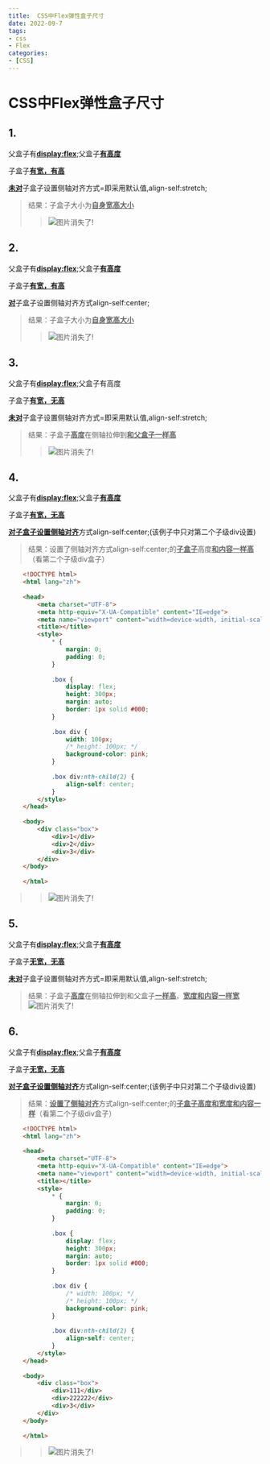 ```yaml
---
title:  CSS中Flex弹性盒子尺寸 
date: 2022-09-7
tags:
- css
- Flex
categories:
- [CSS]
---
```

# CSS中Flex弹性盒子尺寸
## 1.
父盒子有<u>**display:flex**</u>;父盒子<u>**有高度**</u>

子盒子<u>**有宽，有高**</u>

<u>**未对**</u>子盒子设置侧轴对齐方式=即采用默认值,align-self:stretch;

> 结果：子盒子大小为<u>**自身宽高大小**</u>
>> ![图片消失了!](https://cdn.jsdelivr.net/gh/meimeng-Y/comments@main//imgs/202305181548684.png)

## 2. 
父盒子有<u>**display:flex**</u>;父盒子<u>**有高度**</u>

子盒子<u>**有宽，有高**</u>

<u>**对**</u>子盒子设置侧轴对齐方式align-self:center;

>结果：子盒子大小为<u>**自身宽高大小**</u>
>> ![图片消失了!](https://cdn.jsdelivr.net/gh/meimeng-Y/comments@main//imgs/202305181550123.png)

## 3. 
父盒子有<u>**display:flex**</u>;父盒子有高度

子盒子<u>**有宽，无高**</u>

<u>**未对**</u>子盒子设置侧轴对齐方式=即采用默认值,align-self:stretch;

> 结果：子盒子<u>**高度**</u>在侧轴拉伸到<u>**和父盒子一样高**</u>
>> ![图片消失了!](https://cdn.jsdelivr.net/gh/meimeng-Y/comments@main//imgs/202305181554188.png)

## 4.
父盒子有<u>**display:flex**</u>;父盒子<u>**有高度**</u>

子盒子<u>**有宽，无高**</u>

<u>**对子盒子设置侧轴对齐**</u>方式align-self:center;(该例子中只对第二个子级div设置)

> 结果：设置了侧轴对齐方式align-self:center;的<u>**子盒子**</u>高度<u>**和内容一样高**</u>（看第二个子级div盒子）
```html
    <!DOCTYPE html>
    <html lang="zh">
     
    <head>
        <meta charset="UTF-8">
        <meta http-equiv="X-UA-Compatible" content="IE=edge">
        <meta name="viewport" content="width=device-width, initial-scale=1.0">
        <title></title>
        <style>
            * {
                margin: 0;
                padding: 0;
            }
     
            .box {
                display: flex;
                height: 300px;
                margin: auto;
                border: 1px solid #000;
            }
     
            .box div {
                width: 100px;
                /* height: 100px; */
                background-color: pink;
            }
     
            .box div:nth-child(2) {
                align-self: center;
            }
        </style>
    </head>
     
    <body>
        <div class="box">
            <div>1</div>
            <div>2</div>
            <div>3</div>
        </div>
    </body>
     
    </html>
```
>> ![图片消失了!](https://cdn.jsdelivr.net/gh/meimeng-Y/comments@main//imgs/202305181601614.png)

## 5.
父盒子有<u>**display:flex**</u>;父盒子<u>**有高度**</u>

子盒子<u>**无宽，无高**</u>

<u>**未对**</u>子盒子设置侧轴对齐方式=即采用默认值,align-self:stretch;

> 结果：子盒子<u>**高度**</u>在侧轴拉伸到和父盒子<u>**一样高**</u>，<u>**宽度和内容一样宽**</u>
> ![图片消失了!](https://cdn.jsdelivr.net/gh/meimeng-Y/comments@main//imgs/202305181603562.png)


## 6.
父盒子有<u>**display:flex**</u>;父盒子<u>**有高度**</u>

子盒子<u>**无宽，无高**</u>

<u>**对子盒子设置侧轴对齐**</u>方式align-self:center;(该例子中只对第二个子级div设置)

> 结果：<u>**设置了侧轴对齐**</u>方式align-self:center;的<u>**子盒子高度和宽度和内容一样**</u>（看第二个子级div盒子）

```HTML
    <!DOCTYPE html>
    <html lang="zh">
     
    <head>
        <meta charset="UTF-8">
        <meta http-equiv="X-UA-Compatible" content="IE=edge">
        <meta name="viewport" content="width=device-width, initial-scale=1.0">
        <title></title>
        <style>
            * {
                margin: 0;
                padding: 0;
            }
     
            .box {
                display: flex;
                height: 300px;
                margin: auto;
                border: 1px solid #000;
            }
     
            .box div {
                /* width: 100px; */
                /* height: 100px; */
                background-color: pink;
            }
     
            .box div:nth-child(2) {
                align-self: center;
            }
        </style>
    </head>
     
    <body>
        <div class="box">
            <div>111</div>
            <div>222222</div>
            <div>3</div>
        </div>
    </body>
     
    </html>
```
>> ![图片消失了!](https://cdn.jsdelivr.net/gh/meimeng-Y/comments@main//imgs/202305181606008.png)

